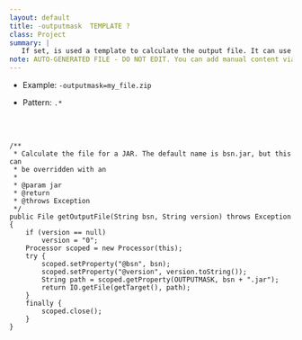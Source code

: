 ```yaml
---
layout: default
title: -outputmask  TEMPLATE ?
class: Project
summary: |
   If set, is used a template to calculate the output file. It can use any macro but the ${@bsn} and ${@version} macros refer to the current JAR being saved. The default is bsn + ".jar".
note: AUTO-GENERATED FILE - DO NOT EDIT. You can add manual content via same filename in ext folder. 
---
```


- Example: `-outputmask=my_file.zip`

- Pattern: `.*`

<!-- Manual content from: ext/outputmask.md --><br /><br />

	/**
	 * Calculate the file for a JAR. The default name is bsn.jar, but this can
	 * be overridden with an
	 *
	 * @param jar
	 * @return
	 * @throws Exception
	 */
	public File getOutputFile(String bsn, String version) throws Exception {
		if (version == null)
			version = "0";
		Processor scoped = new Processor(this);
		try {
			scoped.setProperty("@bsn", bsn);
			scoped.setProperty("@version", version.toString());
			String path = scoped.getProperty(OUTPUTMASK, bsn + ".jar");
			return IO.getFile(getTarget(), path);
		}
		finally {
			scoped.close();
		}
	}
